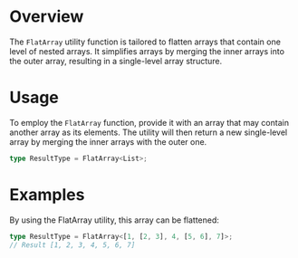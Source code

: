 # Overview

The `FlatArray` utility function is tailored to flatten arrays that contain one level of nested arrays. It simplifies arrays by merging the inner arrays into the outer array, resulting in a single-level array structure.

# Usage

To employ the `FlatArray` function, provide it with an array that may contain another array as its elements. The utility will then return a new single-level array by merging the inner arrays with the outer one.

```typescript
type ResultType = FlatArray<List>;
```

# Examples

By using the FlatArray utility, this array can be flattened:

```typescript
type ResultType = FlatArray<[1, [2, 3], 4, [5, 6], 7]>;
// Result [1, 2, 3, 4, 5, 6, 7]
```
